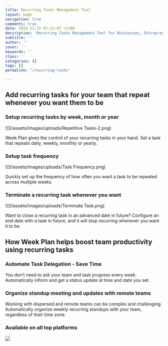 ```yaml
---
title: Recurring Tasks Management Tool
layout: page
navigation: true
comments: true
date: 2018-11-22 07:21:07 +1100
description: 'Recurring Tasks Management Tool for Businesses, Entrepreneurs '
subtitle: ''
author: ''
cover: ''
keywords: ''
class: ''
categories: []
tags: []
permalink: "/recurring-tasks"

---
```

## Add recurring tasks for your team that repeat whenever you want them to be

### **Setup recurring tasks by week, month or year**

![](/assets/images/uploads/Repetitive Tasks-2.png)

Week Plan gives the control of your recurring tasks in your hand. Set a task that repeats daily, weekly, monthly or yearly.

### **Setup task frequency**

![](/assets/images/uploads/Task Frequency.png)

Quickly set up the frequency of how often you want a task to be repeated across multiple weeks.

### **Terminate a recurring task whenever you want**

![](/assets/images/uploads/Terminate Task.png)

Want to close a recurring task in an advanced date in future? Configure an end date with a task in future, and it will stop recurring whenever you want it to be.

## **How Week Plan helps boost team productivity using recurring tasks** 

### **Automate Task Delegation - Save Time** 

You don’t need to ask your team and task progress every week. Automatically inform and get a status update at time and date you set.

### **Organize standup meeting and updates with remote teams**

Working with dispersed and remote teams can be complex and challenging. Automatically organize weekly recurring standups with your team, regardless of their time zone. 

### **Available on all top platforms**

![](https://weekplan.net/assets/images/uploads/All%20Apps-1.png)